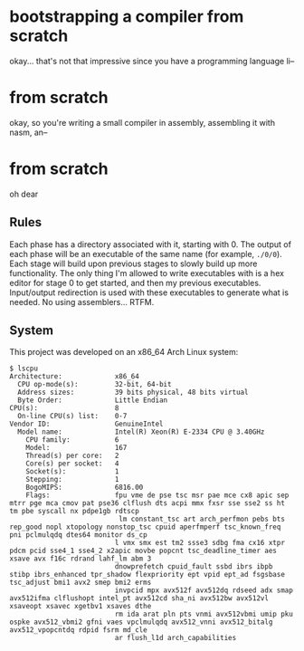 # bootstrapping a compiler from scratch

okay... that's not that impressive since you have a programming language li–

# from scratch

okay, so you're writing a small compiler in assembly, assembling it with nasm, an–

# from scratch

oh dear

## Rules

Each phase has a directory associated with it, starting with 0. The output of each phase will be an executable of the same name (for example, `./0/0`). Each
stage will build upon previous stages to slowly build up more functionality. The only thing I'm allowed to write executables with is a hex editor for stage 0
to get started, and then my previous executables. Input/output redirection is used with these executables to generate what is needed. No using assemblers... RTFM.

## System

This project was developed on an x86_64 Arch Linux system:

```
$ lscpu
Architecture:             x86_64
  CPU op-mode(s):         32-bit, 64-bit
  Address sizes:          39 bits physical, 48 bits virtual
  Byte Order:             Little Endian
CPU(s):                   8
  On-line CPU(s) list:    0-7
Vendor ID:                GenuineIntel
  Model name:             Intel(R) Xeon(R) E-2334 CPU @ 3.40GHz
    CPU family:           6
    Model:                167
    Thread(s) per core:   2
    Core(s) per socket:   4
    Socket(s):            1
    Stepping:             1
    BogoMIPS:             6816.00
    Flags:                fpu vme de pse tsc msr pae mce cx8 apic sep mtrr pge mca cmov pat pse36 clflush dts acpi mmx fxsr sse sse2 ss ht tm pbe syscall nx pdpe1gb rdtscp
                           lm constant_tsc art arch_perfmon pebs bts rep_good nopl xtopology nonstop_tsc cpuid aperfmperf tsc_known_freq pni pclmulqdq dtes64 monitor ds_cp
                          l vmx smx est tm2 ssse3 sdbg fma cx16 xtpr pdcm pcid sse4_1 sse4_2 x2apic movbe popcnt tsc_deadline_timer aes xsave avx f16c rdrand lahf_lm abm 3
                          dnowprefetch cpuid_fault ssbd ibrs ibpb stibp ibrs_enhanced tpr_shadow flexpriority ept vpid ept_ad fsgsbase tsc_adjust bmi1 avx2 smep bmi2 erms
                          invpcid mpx avx512f avx512dq rdseed adx smap avx512ifma clflushopt intel_pt avx512cd sha_ni avx512bw avx512vl xsaveopt xsavec xgetbv1 xsaves dthe
                          rm ida arat pln pts vnmi avx512vbmi umip pku ospke avx512_vbmi2 gfni vaes vpclmulqdq avx512_vnni avx512_bitalg avx512_vpopcntdq rdpid fsrm md_cle
                          ar flush_l1d arch_capabilities
```

